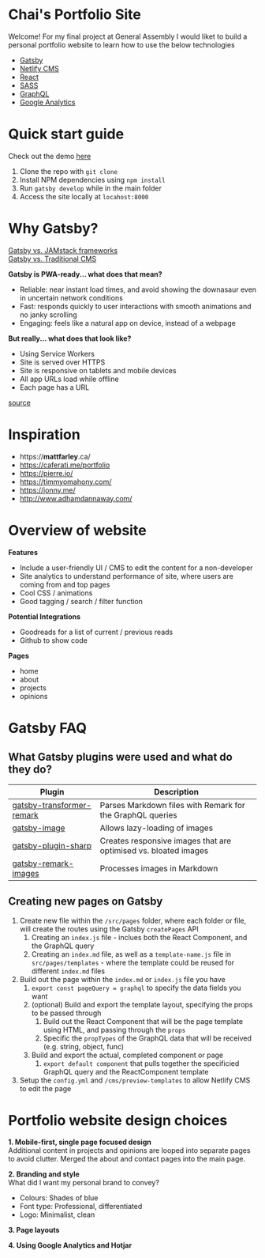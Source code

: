# Chai's Portfolio Site
Welcome! For my final project at General Assembly I would liket to build a personal portfolio website to learn how to use the below technologies
- [Gatsby](https://www.gatsbyjs.org/)
- [Netlify CMS](https://www.netlifycms.org/)
- [React](https://reactjs.org/)
- [SASS](https://sass-lang.com/)
- [GraphQL](https://graphql.org/)
- [Google Analytics](https://developers.google.com/analytics/devguides/collection)

# Quick start guide  
Check out the demo [here](https://chai-ng.netlify.com/)

1. Clone the repo with `git clone`
2. Install NPM dependencies using `npm install`
3. Run `gatsby develop` while in the main folder
4. Access the site locally at `locahost:8000`

# Why Gatsby?
[Gatsby vs. JAMstack frameworks](https://www.gatsbyjs.org/features/jamstack/)  
[Gatsby vs. Traditional CMS](https://www.gatsbyjs.org/features/cms/)

**Gatsby is PWA-ready... what does that mean?**
- Reliable: near instant load times, and avoid showing the downasaur even in uncertain network conditions
- Fast: responds quickly to user interactions with smooth animations and no janky scrolling
- Engaging: feels like a natural app on device, instead of a webpage

**But really... what does that look like?**
- Using Service Workers 
- Site is served over HTTPS
- Site is responsive on tablets and mobile devices
- All app URLs load while offline
- Each page has a URL

[source](https://developers.google.com/web/progressive-web-apps/)

# Inspiration
- https://**mattfarley**.ca/
- https://caferati.me/portfolio
- https://pierre.io/
- https://timmyomahony.com/
- https://jonny.me/
- http://www.adhamdannaway.com/

# Overview of website
**Features**
- Include a user-friendly UI / CMS to edit the content for a non-developer
- Site analytics to understand performance of site, where users are coming from and top pages
- Cool CSS / animations
- Good tagging / search / filter function

**Potential Integrations**
- Goodreads for a list of current / previous reads
- Github to show code

**Pages**
- home
- about
- projects
- opinions

# Gatsby FAQ
## What Gatsby plugins were used and what do they do?
|Plugin|Description|
|------|-----------|
|[gatsby-transformer-remark](https://www.gatsbyjs.org/packages/gatsby-transformer-remark/?=)|Parses Markdown files with Remark for the GraphQL queries|
|[gatsby-image](https://www.gatsbyjs.org/packages/gatsby-image/?=)|Allows lazy-loading of images|
|[gatsby-plugin-sharp](https://www.gatsbyjs.org/packages/gatsby-transformer-sharp/?=)|Creates responsive images that are optimised vs. bloated images|
|[gatsby-remark-images](https://www.gatsbyjs.org/packages/gatsby-remark-images/?=)|Processes images in Markdown|

## Creating new pages on Gatsby
1. Create new file within the `/src/pages` folder, where each folder or file, will create the routes using the Gatsby `createPages` API  
   1. Creating an `index.js` file - inclues both the React Component, and the GraphQL query
   2. Creating an `index.md` file, as well as a `template-name.js` file in `src/pages/templates` - where the template could be reused for different `index.md` files
2. Build out the page within the `index.md` or `index.js` file you have
   1. `export const pageQuery = graphql` to specify the data fields you want
   2. (optional) Build and export the template layout, specifying the props to be passed through
      1. Build out the React Component that will be the page template using HTML, and passing through the `props`
      2. Specific the `propTypes` of the GraphQL data that will be received (e.g. string, object, func)
   3. Build and export the actual, completed component or page
      1. `export default component` that pulls together the specificied GraphQL query and the ReactComponent template
3. Setup the `config.yml` and `/cms/preview-templates` to allow Netlify CMS to edit the page

# Portfolio website design choices
**1. Mobile-first, single page focused design**  
Additional content in projects and opinions are looped into separate pages to avoid clutter. Merged the about and contact pages into the main page.

**2. Branding and style**  
What did I want my personal brand to convey?
- Colours: Shades of blue
- Font type: Professional, differentiated
- Logo: Minimalist, clean
  
**3. Page layouts**

**4. Using Google Analytics and Hotjar**

